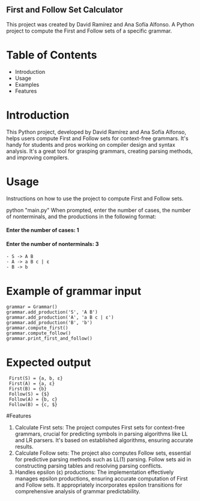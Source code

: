 ## First and Follow Set Calculator <br>
This project was created by David Ramírez and Ana Sofía Alfonso.    A Python project to compute the First and Follow sets of a specific grammar.

# Table of Contents
- Introduction
- Usage
- Examples
- Features

# Introduction

This Python project, developed by David Ramírez and Ana Sofía Alfonso, helps users compute First and Follow sets for context-free grammars. It's handy for students and pros working on compiler design and syntax analysis. It's a great tool for grasping grammars, creating parsing methods, and improving compilers.

# Usage
Instructions on how to use the project to compute First and Follow sets.

python "main.py"
When prompted, enter the number of cases, the number of nonterminals, and the productions in the following format:

#### Enter the number of cases: 1
#### Enter the number of nonterminals: 3
```
- S -> A B
- A -> a B c | ε
- B -> b
```
# Example of grammar input
```
grammar = Grammar()
grammar.add_production('S', 'A B')
grammar.add_production('A', 'a B c | ε')
grammar.add_production('B', 'b')
grammar.compute_first()
grammar.compute_follow()
grammar.print_first_and_follow()
```

# Expected output
```
 First(S) = {a, b, ε}
 First(A) = {a, ε}
 First(B) = {b}
 Follow(S) = {$}
 Follow(A) = {b, c}
 Follow(B) = {c, $}
```
#Features

1. Calculate First sets: The project computes First sets for context-free grammars, crucial for predicting symbols in parsing algorithms like LL and LR parsers. It's based on established algorithms, ensuring accurate results.
2. Calculate Follow sets: The project also computes Follow sets, essential for predictive parsing methods such as LL(1) parsing. Follow sets aid in constructing parsing tables and resolving parsing conflicts.
3. Handles epsilon (ε) productions: The implementation effectively manages epsilon productions, ensuring accurate computation of First and Follow sets. It appropriately incorporates epsilon transitions for comprehensive analysis of grammar predictability.


